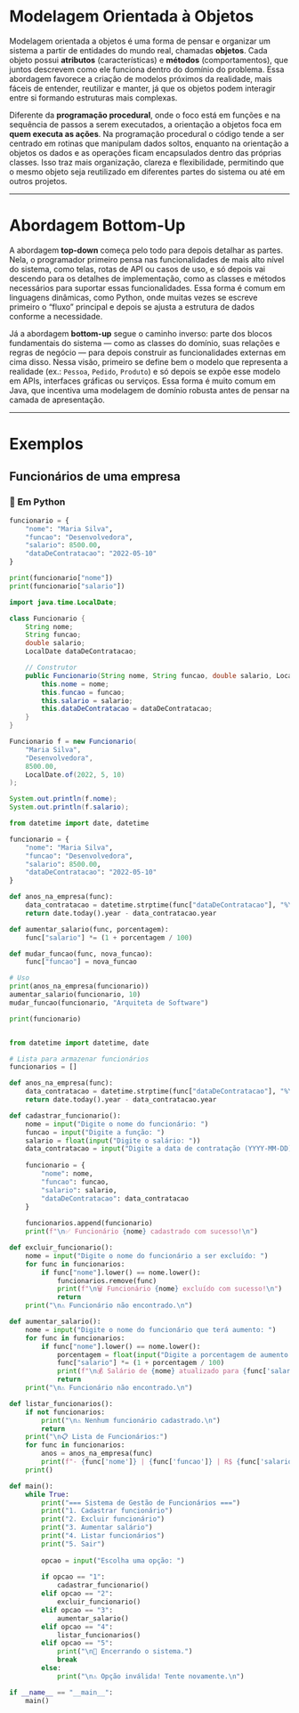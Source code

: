 # Modelagem Orientada à Objetos

Modelagem orientada a objetos é uma forma de pensar e organizar um sistema a partir de entidades do mundo real, chamadas **objetos**. Cada objeto possui **atributos** (características) e **métodos** (comportamentos), que juntos descrevem como ele funciona dentro do domínio do problema. Essa abordagem favorece a criação de modelos próximos da realidade, mais fáceis de entender, reutilizar e manter, já que os objetos podem interagir entre si formando estruturas mais complexas.  

Diferente da **programação procedural**, onde o foco está em funções e na sequência de passos a serem executados, a orientação a objetos foca em **quem executa as ações**. Na programação procedural o código tende a ser centrado em rotinas que manipulam dados soltos, enquanto na orientação a objetos os dados e as operações ficam encapsulados dentro das próprias classes. Isso traz mais organização, clareza e flexibilidade, permitindo que o mesmo objeto seja reutilizado em diferentes partes do sistema ou até em outros projetos.  

---

# Abordagem Bottom-Up

A abordagem **top-down** começa pelo todo para depois detalhar as partes. Nela, o programador primeiro pensa nas funcionalidades de mais alto nível do sistema, como telas, rotas de API ou casos de uso, e só depois vai descendo para os detalhes de implementação, como as classes e métodos necessários para suportar essas funcionalidades. Essa forma é comum em linguagens dinâmicas, como Python, onde muitas vezes se escreve primeiro o “fluxo” principal e depois se ajusta a estrutura de dados conforme a necessidade.  

Já a abordagem **bottom-up** segue o caminho inverso: parte dos blocos fundamentais do sistema — como as classes do domínio, suas relações e regras de negócio — para depois construir as funcionalidades externas em cima disso. Nessa visão, primeiro se define bem o modelo que representa a realidade (ex.: `Pessoa`, `Pedido`, `Produto`) e só depois se expõe esse modelo em APIs, interfaces gráficas ou serviços. Essa forma é muito comum em Java, que incentiva uma modelagem de domínio robusta antes de pensar na camada de apresentação.  

---

# Exemplos

## Funcionários de uma empresa

### 🔹 Em Python
```python
funcionario = {
    "nome": "Maria Silva",
    "funcao": "Desenvolvedora",
    "salario": 8500.00,
    "dataDeContratacao": "2022-05-10"
}

print(funcionario["nome"])
print(funcionario["salario"])
```


```java
import java.time.LocalDate;

class Funcionario {
    String nome;
    String funcao;
    double salario;
    LocalDate dataDeContratacao;

    // Construtor
    public Funcionario(String nome, String funcao, double salario, LocalDate dataDeContratacao) {
        this.nome = nome;
        this.funcao = funcao;
        this.salario = salario;
        this.dataDeContratacao = dataDeContratacao;
    }
}
```

```java
Funcionario f = new Funcionario(
    "Maria Silva",
    "Desenvolvedora",
    8500.00,
    LocalDate.of(2022, 5, 10)
);

System.out.println(f.nome);
System.out.println(f.salario);
```




```python
from datetime import date, datetime

funcionario = {
    "nome": "Maria Silva",
    "funcao": "Desenvolvedora",
    "salario": 8500.00,
    "dataDeContratacao": "2022-05-10"
}

def anos_na_empresa(func):
    data_contratacao = datetime.strptime(func["dataDeContratacao"], "%Y-%m-%d").date()
    return date.today().year - data_contratacao.year

def aumentar_salario(func, porcentagem):
    func["salario"] *= (1 + porcentagem / 100)

def mudar_funcao(func, nova_funcao):
    func["funcao"] = nova_funcao

# Uso
print(anos_na_empresa(funcionario))
aumentar_salario(funcionario, 10)
mudar_funcao(funcionario, "Arquiteta de Software")

print(funcionario)

```


```python

from datetime import datetime, date

# Lista para armazenar funcionários
funcionarios = []

def anos_na_empresa(func):
    data_contratacao = datetime.strptime(func["dataDeContratacao"], "%Y-%m-%d").date()
    return date.today().year - data_contratacao.year

def cadastrar_funcionario():
    nome = input("Digite o nome do funcionário: ")
    funcao = input("Digite a função: ")
    salario = float(input("Digite o salário: "))
    data_contratacao = input("Digite a data de contratação (YYYY-MM-DD): ")
    
    funcionario = {
        "nome": nome,
        "funcao": funcao,
        "salario": salario,
        "dataDeContratacao": data_contratacao
    }
    
    funcionarios.append(funcionario)
    print(f"\n✅ Funcionário {nome} cadastrado com sucesso!\n")

def excluir_funcionario():
    nome = input("Digite o nome do funcionário a ser excluído: ")
    for func in funcionarios:
        if func["nome"].lower() == nome.lower():
            funcionarios.remove(func)
            print(f"\n🗑️ Funcionário {nome} excluído com sucesso!\n")
            return
    print("\n⚠️ Funcionário não encontrado.\n")

def aumentar_salario():
    nome = input("Digite o nome do funcionário que terá aumento: ")
    for func in funcionarios:
        if func["nome"].lower() == nome.lower():
            porcentagem = float(input("Digite a porcentagem de aumento: "))
            func["salario"] *= (1 + porcentagem / 100)
            print(f"\n💰 Salário de {nome} atualizado para {func['salario']:.2f}\n")
            return
    print("\n⚠️ Funcionário não encontrado.\n")

def listar_funcionarios():
    if not funcionarios:
        print("\n⚠️ Nenhum funcionário cadastrado.\n")
        return
    print("\n📋 Lista de Funcionários:")
    for func in funcionarios:
        anos = anos_na_empresa(func)
        print(f"- {func['nome']} | {func['funcao']} | R$ {func['salario']:.2f} | {anos} anos na empresa")
    print()

def main():
    while True:
        print("=== Sistema de Gestão de Funcionários ===")
        print("1. Cadastrar funcionário")
        print("2. Excluir funcionário")
        print("3. Aumentar salário")
        print("4. Listar funcionários")
        print("5. Sair")
        
        opcao = input("Escolha uma opção: ")
        
        if opcao == "1":
            cadastrar_funcionario()
        elif opcao == "2":
            excluir_funcionario()
        elif opcao == "3":
            aumentar_salario()
        elif opcao == "4":
            listar_funcionarios()
        elif opcao == "5":
            print("\n👋 Encerrando o sistema.")
            break
        else:
            print("\n⚠️ Opção inválida! Tente novamente.\n")

if __name__ == "__main__":
    main()


```
